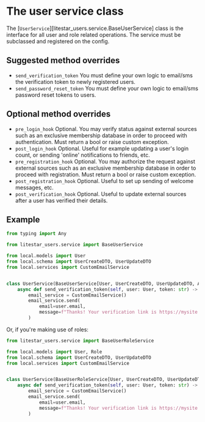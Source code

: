 # The user service class

The [`UserService`][litestar_users.service.BaseUserService] class is the interface for all user and role related operations. The service must be subclassed and registered on the config.

## Suggested method overrides

* `send_verification_token`
You must define your own logic to email/sms the verification token to newly registered users.
* `send_password_reset_token`
You must define your own logic to email/sms password reset tokens to users.

## Optional method overrides

* `pre_login_hook`
Optional. You may verify status against external sources such as an exclusive membership database in order to proceed with authentication. Must return a bool or raise custom exception.
* `post_login_hook`
Optional. Useful for example updating a user's login count, or sending 'online' notifications to friends, etc.
* `pre_registration_hook`
Optional. You may authorize the request against external sources such as an exclusive membership database in order to proceed with registration. Must return a bool or raise custom exception.
* `post_registration_hook`
Optional. Useful to set up sending of welcome messages, etc.
* `post_verification_hook`
Optional. Useful to update external sources after a user has verified their details.

## Example

```python
from typing import Any

from litestar_users.service import BaseUserService

from local.models import User
from local.schema import UserCreateDTO, UserUpdateDTO
from local.services import CustomEmailService


class UserService(BaseUserService[User, UserCreateDTO, UserUpdateDTO, Any]):
    async def send_verification_token(self, user: User, token: str) -> None:
        email_service = CustomEmailService()
        email_service.send(
            email=user.email,
            message=f"Thanks! Your verification link is https://mysite.com/verify?token={token}",
        )
```

Or, if you're making use of roles:

```python
from litestar_users.service import BaseUserRoleService

from local.models import User, Role
from local.schema import UserCreateDTO, UserUpdateDTO
from local.services import CustomEmailService


class UserService(BaseUserRoleService[User, UserCreateDTO, UserUpdateDTO, Role]):
    async def send_verification_token(self, user: User, token: str) -> None:
        email_service = CustomEmailService()
        email_service.send(
            email=user.email,
            message=f"Thanks! Your verification link is https://mysite.com/verify?token={token}",
        )
```
